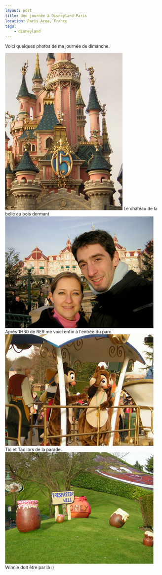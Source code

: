 ```yaml
---
layout: post
title: Une journée à Disneyland Paris
location: Paris Area, France
tags:
    - disneyland
---
```


Voici quelques photos de ma journée de dimanche.  
  
<img src="/assets/images/blog/Perso/Disney2008/DSCN7569.jpg" alt="" />  
Le château de la belle au bois dormant  
  
<img src="/assets/images/blog/Perso/Disney2008/DSCN7512.jpg" alt="" />  
Après 1H30 de RER me voici enfin à l'entrée du parc.  
  
<img src="/assets/images/blog/Perso/Disney2008/DSCN7567.jpg" alt="" />  
Tic et Tac lors de la parade.  
  
<img src="/assets/images/blog/Perso/Disney2008/DSCN7544.jpg" alt="" />  
Winnie doit être par là :)
